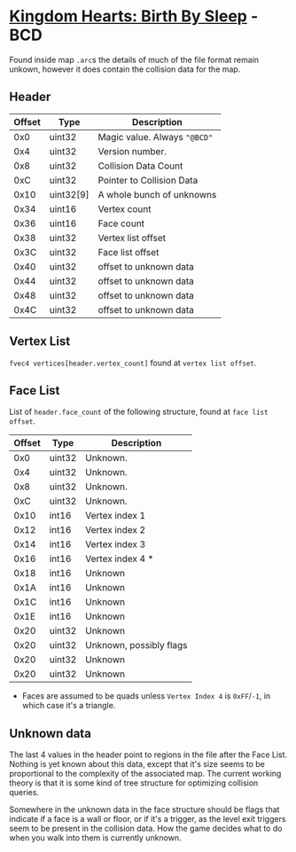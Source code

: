 # [Kingdom Hearts: Birth By Sleep](./index.md) - BCD

Found inside map `.arc`s the details of much of the file format remain unkown, however it does contain the collision data for the map.

## Header

| Offset | Type | Description |
|--------|------|-------------|
| 0x0 | uint32 | Magic value. Always `"@BCD"`
| 0x4 | uint32 | Version number.
| 0x8 | uint32 | Collision Data Count
| 0xC | uint32 | Pointer to Collision Data
| 0x10 | uint32[9] | A whole bunch of unknowns
| 0x34 | uint16 | Vertex count
| 0x36 | uint16 | Face count
| 0x38 | uint32 | Vertex list offset
| 0x3C | uint32 | Face list offset
| 0x40 | uint32 | offset to unknown data
| 0x44 | uint32 | offset to unknown data
| 0x48 | uint32 | offset to unknown data
| 0x4C | uint32 | offset to unknown data

## Vertex List

`fvec4 vertices[header.vertex_count]` found at `vertex list offset`.

## Face List

List of `header.face_count` of the following structure, found at `face list offset`.

| Offset | Type | Description |
|--------|------|-------------|
| 0x0 | uint32 | Unknown.
| 0x4 | uint32 | Unknown.
| 0x8 | uint32 | Unknown.
| 0xC | uint32 | Unknown.
| 0x10 | int16 | Vertex index 1
| 0x12 | int16 | Vertex index 2
| 0x14 | int16 | Vertex index 3
| 0x16 | int16 | Vertex index 4 *
| 0x18 | int16 | Unknown
| 0x1A | int16 | Unknown
| 0x1C | int16 | Unknown
| 0x1E | int16 | Unknown
| 0x20 | uint32 | Unknown
| 0x20 | uint32 | Unknown, possibly flags
| 0x20 | uint32 | Unknown
| 0x20 | uint32 | Unknown

* Faces are assumed to be quads unless `Vertex Index 4` is `0xFF`/`-1`, in which case it's a triangle.

## Unknown data

The last 4 values in the header point to regions in the file after the Face List. Nothing is yet known about this data, except that it's size seems to be proportional to the complexity of the associated map. The current working theory is that it is some kind of tree structure for optimizing collision queries.

Somewhere in the unknown data in the face structure should be flags that indicate if a face is a wall or floor, or if it's a trigger, as the level exit triggers seem to be present in the collision data. How the game decides what to do when you walk into them is currently unknown.